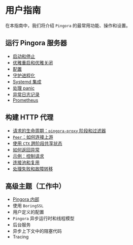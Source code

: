 # 用户指南

在本指南中，我们将介绍 `Pingora` 的最常用功能、操作和设置。

## 运行 Pingora 服务器
* [启动和停止](start_stop_zh.md)
* [优雅重启和优雅关闭](graceful_zh.md)
* [配置](conf_zh.md)
* [守护进程化](daemon_zh.md)
* [Systemd 集成](systemd_zh.md)
* [处理 panic](panic_zh.md)
* [异常日志记录](error_log_zh.md)
* [Prometheus](prom_zh.md)

## 构建 HTTP 代理
* [请求的生命周期：`pingora-proxy` 阶段和过滤器](phase_zh.md)
* [`Peer`：如何连接上游](peer_zh.md)
* [使用 `CTX` 跨阶段共享状态](ctx_zh.md)
* [如何返回异常](errors_zh.md)
* [示例：控制请求](modify_filter_zh.md)
* [连接池和复用](pooling_zh.md)
* [处理失败和故障转移](failover_zh.md)

## 高级主题（工作中）
* [Pingora 内部](internals_zh.md)
* 使用 `BoringSSL`
* 用户定义的配置
* `Pingora` 异步运行时和线程模型
* 后台服务
* 异步上下文中的阻塞代码
* Tracing
